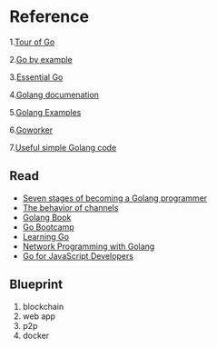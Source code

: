 # Reference

1.[Tour of Go](https://tour.golang.org/welcome/4)

2.[Go by example](https://gobyexample.com/)

3.[Essential Go](https://www.programming-books.io/essential/go) 

4.[Golang documenation](https://golang.org/doc/)

5.[Golang Examples](https://github.com/SimonWaldherr/golang-examples)

6.[Goworker](https://github.com/benmanns/goworker)

7.[Useful simple Golang code](https://www.dotnetperls.com/)

## Read

* [Seven stages of becoming a Golang programmer](https://opensource.com/article/17/9/seven-stages-becoming-go-programmer)
* [The behavior of channels](https://www.ardanlabs.com/blog/2017/10/the-behavior-of-channels.html) 
* [Golang Book](http://www.golang-book.com/books/intro/2)
* [Go Bootcamp](http://www.golangbootcamp.com/book)
* [Learning Go](http://www.miek.nl/go)
* [Network Programming with Golang](https://jan.newmarch.name/go/)
* [Go for JavaScript Developers](https://github.com/pazams/go-for-javascript-developers)

## Blueprint

1. blockchain
2. web app
3. p2p
4. docker
